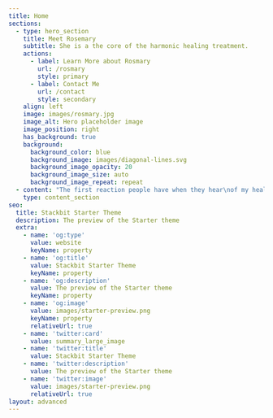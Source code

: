 ```yaml
---
title: Home
sections:
  - type: hero_section
    title: Meet Rosemary
    subtitle: She is a the core of the harmonic healing treatment.
    actions:
      - label: Learn More about Rosmary
        url: /rosmary
        style: primary
      - label: Contact Me
        url: /contact
        style: secondary
    align: left
    image: images/rosmary.jpg
    image_alt: Hero placeholder image
    image_position: right
    has_background: true
    background:
      background_color: blue
      background_image: images/diagonal-lines.svg
      background_image_opacity: 20
      background_image_size: auto
      background_image_repeat: repeat
  - content: "The first reaction people have when they hear\nof my healing methods is skepticism. But, that soon changes after their\nfirst treatment.\n\n## What happens?\n\n*   Almost instant pain relief\n\n*   They feel lighter\n\n*   They feel a warming\_flowing\_through them.\n\n#### \"Healing has begun\"\n\nSome people's problems disappear immediately.Some problems take a little longer, but disappear they will.... **money back guarantee**.\n\n## No Problem is Too Advanced\n\nHealth problems treated successfully\_include:\n\n*   Addiction\n\n*   Diabetes\n\n*   Asthma\n\n*   Eczema\n\n*   Joint problems\n\n*   Cancer\n\n*   Depression\n\n*   Heart and blood pressure problems\n\n*   Pain relief\n\n*   And many other ailments with amazing success\n\n*   Animals and pets get excellent results with this form of treatment.\n\nClick on testimonials and videos for reviews of people that have had this treatment.\n"
    type: content_section
seo:
  title: Stackbit Starter Theme
  description: The preview of the Starter theme
  extra:
    - name: 'og:type'
      value: website
      keyName: property
    - name: 'og:title'
      value: Stackbit Starter Theme
      keyName: property
    - name: 'og:description'
      value: The preview of the Starter theme
      keyName: property
    - name: 'og:image'
      value: images/starter-preview.png
      keyName: property
      relativeUrl: true
    - name: 'twitter:card'
      value: summary_large_image
    - name: 'twitter:title'
      value: Stackbit Starter Theme
    - name: 'twitter:description'
      value: The preview of the Starter theme
    - name: 'twitter:image'
      value: images/starter-preview.png
      relativeUrl: true
layout: advanced
---
```

